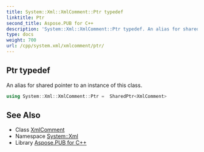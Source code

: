 ```yaml
---
title: System::Xml::XmlComment::Ptr typedef
linktitle: Ptr
second_title: Aspose.PUB for C++
description: 'System::Xml::XmlComment::Ptr typedef. An alias for shared pointer to an instance of this class in C++.'
type: docs
weight: 700
url: /cpp/system.xml/xmlcomment/ptr/
---
```

## Ptr typedef


An alias for shared pointer to an instance of this class.

```cpp
using System::Xml::XmlComment::Ptr =  SharedPtr<XmlComment>
```

## See Also

* Class [XmlComment](../)
* Namespace [System::Xml](../../)
* Library [Aspose.PUB for C++](../../../)
